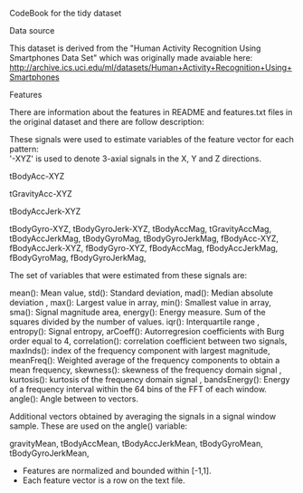 CodeBook for the tidy dataset

Data source

This dataset is derived from the "Human Activity Recognition Using Smartphones Data Set" which was originally made avaiable here: 
http://archive.ics.uci.edu/ml/datasets/Human+Activity+Recognition+Using+Smartphones

Features

There are information about the features in README and features.txt files in the original dataset and there are follow description:

These signals were used to estimate variables of the feature vector for each pattern:  
'-XYZ' is used to denote 3-axial signals in the X, Y and Z directions.

tBodyAcc-XYZ

tGravityAcc-XYZ

tBodyAccJerk-XYZ

tBodyGyro-XYZ,
tBodyGyroJerk-XYZ,
tBodyAccMag,
tGravityAccMag,
tBodyAccJerkMag,
tBodyGyroMag,
tBodyGyroJerkMag,
fBodyAcc-XYZ,
fBodyAccJerk-XYZ,
fBodyGyro-XYZ,
fBodyAccMag,
fBodyAccJerkMag,
fBodyGyroMag,
fBodyGyroJerkMag,

The set of variables that were estimated from these signals are: 

mean(): Mean value,
std(): Standard deviation,
mad(): Median absolute deviation ,
max(): Largest value in array,
min(): Smallest value in array,
sma(): Signal magnitude area,
energy(): Energy measure. Sum of the squares divided by the number of values. 
iqr(): Interquartile range ,
entropy(): Signal entropy,
arCoeff(): Autorregresion coefficients with Burg order equal to 4,
correlation(): correlation coefficient between two signals,
maxInds(): index of the frequency component with largest magnitude,
meanFreq(): Weighted average of the frequency components to obtain a mean frequency,
skewness(): skewness of the frequency domain signal ,
kurtosis(): kurtosis of the frequency domain signal ,
bandsEnergy(): Energy of a frequency interval within the 64 bins of the FFT of each window.
angle(): Angle between to vectors.

Additional vectors obtained by averaging the signals in a signal window sample. These are used on the angle() variable:

gravityMean,
tBodyAccMean,
tBodyAccJerkMean,
tBodyGyroMean,
tBodyGyroJerkMean,

- Features are normalized and bounded within [-1,1].
- Each feature vector is a row on the text file.
